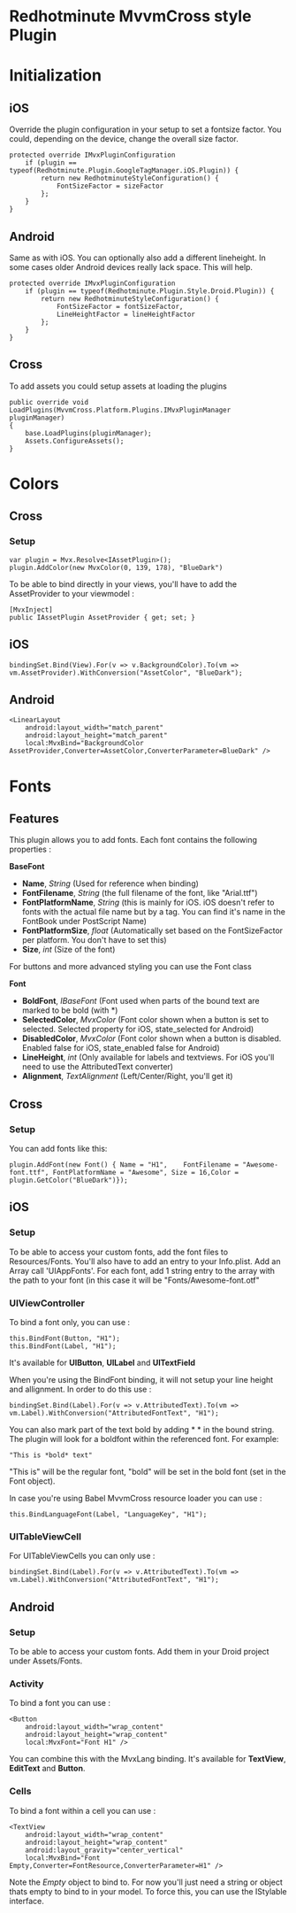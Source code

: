 # Redhotminute MvvmCross style Plugin



# Initialization

## iOS

Override the plugin configuration in your setup to set a fontsize factor. You could, depending on the device, change the overall size factor. 

	protected override IMvxPluginConfiguration 
		if (plugin == typeof(Redhotminute.Plugin.GoogleTagManager.iOS.Plugin)) {
			return new RedhotminuteStyleConfiguration() {
				FontSizeFactor = sizeFactor
			};
		}
	}

## Android

Same as with iOS. You can optionally also add a different lineheight. In some cases older Android devices really lack space. This will help.

	protected override IMvxPluginConfiguration 
		if (plugin == typeof(Redhotminute.Plugin.Style.Droid.Plugin)) {
			return new RedhotminuteStyleConfiguration() {
				FontSizeFactor = fontSizeFactor,
				LineHeightFactor = lineHeightFactor
			};
		}
	}
	
## Cross
To add assets you could setup assets at loading the plugins

	public override void LoadPlugins(MvvmCross.Platform.Plugins.IMvxPluginManager pluginManager)
	{
		base.LoadPlugins(pluginManager);
		Assets.ConfigureAssets();
	}


# Colors

## Cross

### Setup
	var plugin = Mvx.Resolve<IAssetPlugin>();
	plugin.AddColor(new MvxColor(0, 139, 178), "BlueDark")

To be able to bind directly in your views, you'll have to add the AssetProvider to your viewmodel :

	[MvxInject]
	public IAssetPlugin AssetProvider { get; set; }

## iOS

	bindingSet.Bind(View).For(v => v.BackgroundColor).To(vm => 	vm.AssetProvider).WithConversion("AssetColor", "BlueDark");

## Android

	<LinearLayout
    	android:layout_width="match_parent"
    	android:layout_height="match_parent"
	    local:MvxBind="BackgroundColor AssetProvider,Converter=AssetColor,ConverterParameter=BlueDark" />

# Fonts

## Features

This plugin allows you to add fonts. Each font contains the following properties :

**BaseFont**

* **Name**, *String* (Used for reference when binding)
* **FontFilename**, *String* (the full filename of the font, like "Arial.ttf")
* **FontPlatformName**, *String* (this is mainly for iOS. iOS doesn't refer to fonts with the actual file name but by a tag. You can find it's name in the FontBook under PostScript Name)
* **FontPlatformSize**, *float* (Automatically set based on the FontSizeFactor per platform. You don't have to set this)
* **Size**, *int* (Size of the font)  

For buttons and more advanced styling you can use the Font class

**Font**

* **BoldFont**, *IBaseFont* (Font used when parts of the bound text are marked to be bold (with *)
* **SelectedColor**, *MvxColor* (Font color shown when a button is set to selected. Selected property for iOS, state_selected for Android)
* **DisabledColor**, *MvxColor* (Font color shown when a button is disabled. Enabled false for iOS, state_enabled false for Android)
* **LineHeight**, *int* (Only available for labels and textviews. For iOS you'll need to use the AttributedText converter)
* **Alignment**, *TextAlignment* (Left/Center/Right, you'll get it)

## Cross

### Setup
You can add fonts like this:

	plugin.AddFont(new Font() { Name = "H1", 	FontFilename = "Awesome-font.ttf", FontPlatformName = "Awesome", Size = 16,Color = plugin.GetColor("BlueDark")});
	
## iOS

### Setup

To be able to access your custom fonts, add the font files to Resources/Fonts. 
You'll also have to add an entry to your Info.plist.
Add an Array call 'UIAppFonts'.
For each font, add 1 string entry to the array with the path to your font (in this case it will be "Fonts/Awesome-font.otf"

### UIViewController

To bind a font only, you can use :

	this.BindFont(Button, "H1");
	this.BindFont(Label, "H1");
	
It's available for **UIButton**,  **UILabel** and **UITextField**

When you're using the BindFont binding, it will not setup your line height and allignment. 
In order to do this use :

	bindingSet.Bind(Label).For(v => v.AttributedText).To(vm => vm.Label).WithConversion("AttributedFontText", "H1");
	
You can also mark part of the text bold by adding * * in the bound string. The plugin will look for a boldfont within the referenced font. For example:

	"This is *bold* text"

"This is" will be the regular font, "bold" will be set in the bold font (set in the Font object).


In case you're using Babel MvvmCross resource loader you can use :

	this.BindLanguageFont(Label, "LanguageKey", "H1");

### UITableViewCell

For UITableViewCells you can only use :

	bindingSet.Bind(Label).For(v => v.AttributedText).To(vm => vm.Label).WithConversion("AttributedFontText", "H1");

## Android

### Setup

To be able to access your custom fonts. Add them in your Droid project under Assets/Fonts.

### Activity

To bind a font you can use :

	<Button
		android:layout_width="wrap_content"
		android:layout_height="wrap_content"
		local:MvxFont="Font H1" />

You can combine this with the MvxLang binding. It's available for **TextView**, **EditText** and **Button**.

### Cells

To bind a font within a cell you can use :

	<TextView
		android:layout_width="wrap_content"
		android:layout_height="wrap_content"
		android:layout_gravity="center_vertical"
		local:MvxBind="Font Empty,Converter=FontResource,ConverterParameter=H1" />

Note the *Empty* object to bind to. For now you'll just need a string or object thats empty to bind to in your model. To force this, you can use the IStylable interface.
